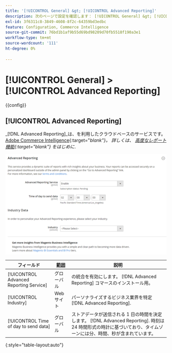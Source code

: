 ```yaml
---
title: '[!UICONTROL General] &gt; [!UICONTROL Advanced Reporting]'
description: 次のページで設定を確認します： [!UICONTROL General] &gt; [!UICONTROL Advanced Reporting] コマース管理のページ。
exl-id: 3f6311c8-3849-4608-8f2c-64359bd3edbc
feature: Configuration, Commerce Intelligence
source-git-commit: 76bd1b1af9b55d69bd98209d70fb5518f190a3e1
workflow-type: tm+mt
source-wordcount: '111'
ht-degree: 0%

---
```


# [!UICONTROL General] > [!UICONTROL Advanced Reporting]

{{config}}

## [!UICONTROL Advanced Reporting]

_[!DNL Advanced Reporting]_は、を利用したクラウドベースのサービスです。 [Adobe Commerce Intelligence][1]{:target=&quot;_blank&quot;}。 詳しくは、 [高度なレポート機能][2]{:target=&quot;_blank&quot;} を_&#x200B;はじめに&#x200B;_.

![高度なレポート機能](./assets/advanced-reporting.png)<!-- zoom -->

<!-- [Advanced Reporting](https://docs.magento.com/user-guide/reports/advanced-reporting.html) -->

| フィールド | [範囲](../../getting-started/websites-stores-views.md#scope-settings) | 説明 |
|--- |--- |--- |
| [!UICONTROL Advanced Reporting Service] | グローバル | の統合を有効にします。 [!DNL Advanced Reporting] コマースのインストール用。 |
| [!UICONTROL Industry] | Web サイト | パーソナライズするビジネス業界を特定 [!DNL Advanced Reporting]. |
| [!UICONTROL Time of day to send data] | グローバル | ストアデータが送信される 1 日の時間を決定します。 [!DNL Advanced Reporting]. 時刻は 24 時間形式の時計に基づいており、タイムゾーンには分、時間、秒が含まれています。 |

{:style=&quot;table-layout:auto&quot;}

[1]: https://experienceleague.adobe.com/docs/commerce-business-intelligence/mbi/getting-started.html
[2]: https://experienceleague.adobe.com/docs/commerce-admin/start/reporting/business-intelligence.html#advanced-reporting

